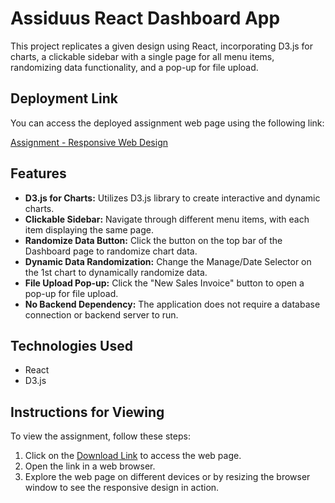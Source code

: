 # Assiduus React Dashboard App

This project replicates a given design using React, incorporating D3.js for charts, a clickable sidebar with a single page for all menu items, randomizing data functionality, and a pop-up for file upload.

## Deployment Link

You can access the deployed assignment web page using the following link:

[Assignment - Responsive Web Design](https://assiduus-react-task.netlify.app/)

## Features

- **D3.js for Charts:** Utilizes D3.js library to create interactive and dynamic charts.
- **Clickable Sidebar:** Navigate through different menu items, with each item displaying the same page.
- **Randomize Data Button:** Click the button on the top bar of the Dashboard page to randomize chart data.
- **Dynamic Data Randomization:** Change the Manage/Date Selector on the 1st chart to dynamically randomize data.
- **File Upload Pop-up:** Click the "New Sales Invoice" button to open a pop-up for file upload.
- **No Backend Dependency:** The application does not require a database connection or backend server to run.


## Technologies Used

- React
- D3.js

## Instructions for Viewing

To view the assignment, follow these steps:

1. Click on the [Download Link](https://github.com/warriorruchi/Assiduus-Assigement) to access the web page.
2. Open the link in a web browser.
3. Explore the web page on different devices or by resizing the browser window to see the responsive design in action.
